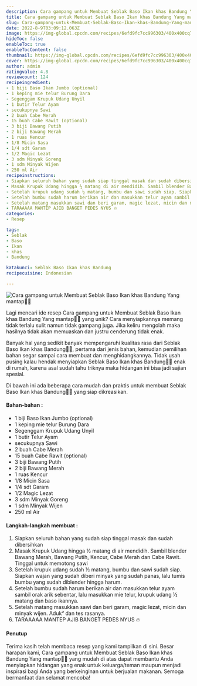 ```yaml
---
description: Cara gampang untuk Membuat Seblak Baso Ikan khas Bandung Yang mantap"
title: Cara gampang untuk Membuat Seblak Baso Ikan khas Bandung Yang mantap
slug: Cara-gampang-untuk-Membuat-Seblak-Baso-Ikan-khas-Bandung-Yang-mantap
date: 2022-8-9T03:09:12.063Z
image: https://img-global.cpcdn.com/recipes/6efd9fc7cc996303/400x400cq70/photo.jpg
hideToc: false
enableToc: true
enableTocContent: false
thumbnail: https://img-global.cpcdn.com/recipes/6efd9fc7cc996303/400x400cq70/photo.jpg
cover: https://img-global.cpcdn.com/recipes/6efd9fc7cc996303/400x400cq70/photo.jpg
author: admin
ratingvalue: 4.8
reviewcount: 124
recipeingredient:
- 1 biji Baso Ikan Jumbo (optional)
- 1 keping mie telur Burung Dara
- Segenggam Krupuk Udang Unyil
- 1 butir Telur Ayam
- secukupnya Sawi
- 2 buah Cabe Merah
- 15 buah Cabe Rawit (optional)
- 3 biji Bawang Putih
- 2 biji Bawang Merah
- 1 ruas Kencur
- 1/8 Micin Sasa
- 1/4 sdt Garam
- 1/2 Magic Lezat
- 3 sdm Minyak Goreng
- 1 sdm Minyak Wijen
- 250 ml Air
recipeinstructions:
- Siapkan seluruh bahan yang sudah siap tinggal masak dan sudah dibersihkan
- Masak Krupuk Udang hingga ½ matang di air mendidih. Sambil blender Bawang Merah, Bawang Putih, Kencur, Cabe Merah dan Cabe Rawit. Tinggal untuk memotong sawi
- Setelah krupuk udang sudah ½ matang, bumbu dan sawi sudah siap. Siapkan wajan yang sudah diberi minyak yang sudah panas, lalu tumis bumbu yang sudah diblender hingga harum.
- Setelah bumbu sudah harum berikan air dan masukkan telur ayam sambil orak arik sebentar, lalu masukkan mie telur, krupuk udang ½ matang dan baso ikannya.
- Setelah matang masukkan sawi dan beri garam, magic lezat, micin dan minyak wijen. Aduk² dan tes rasanya.
- TARAAAAA MANTEP AJIB BANGET PEDES NYUS 🔥
categories:
- Resep

tags:
- Seblak
- Baso
- Ikan
- khas
- Bandung

katakunci: Seblak Baso Ikan khas Bandung
recipecuisine: Indonesian

---
```


![Cara gampang untuk Membuat Seblak Baso Ikan khas Bandung Yang mantap👩‍🍳](https://img-global.cpcdn.com/recipes/6efd9fc7cc996303/400x400cq70/photo.jpg)

Lagi mencari ide resep Cara gampang untuk Membuat Seblak Baso Ikan khas Bandung Yang mantap👩‍🍳 yang unik? Cara menyiapkannya memang tidak terlalu sulit namun tidak gampang juga. Jika keliru mengolah maka hasilnya tidak akan memuaskan dan justru cenderung tidak enak.

Banyak hal yang sedikit banyak mempengaruhi kualitas rasa dari Seblak Baso Ikan khas Bandung👩‍🍳, pertama dari jenis bahan, kemudian pemilihan bahan segar sampai cara membuat dan menghidangkannya. Tidak usah pusing kalau hendak menyiapkan Seblak Baso Ikan khas Bandung👩‍🍳 enak di rumah, karena asal sudah tahu triknya maka hidangan ini bisa jadi sajian spesial.

Di bawah ini ada beberapa cara mudah dan praktis untuk membuat Seblak Baso Ikan khas Bandung👩‍🍳 yang siap dikreasikan.

<!--inarticleads1-->

#### Bahan-bahan :

- 1 biji Baso Ikan Jumbo (optional)
- 1 keping mie telur Burung Dara
- Segenggam Krupuk Udang Unyil
- 1 butir Telur Ayam
- secukupnya Sawi
- 2 buah Cabe Merah
- 15 buah Cabe Rawit (optional)
- 3 biji Bawang Putih
- 2 biji Bawang Merah
- 1 ruas Kencur
- 1/8 Micin Sasa
- 1/4 sdt Garam
- 1/2 Magic Lezat
- 3 sdm Minyak Goreng
- 1 sdm Minyak Wijen
- 250 ml Air

<!--inarticleads2-->

#### Langkah-langkah membuat :

1. Siapkan seluruh bahan yang sudah siap tinggal masak dan sudah dibersihkan
1. Masak Krupuk Udang hingga ½ matang di air mendidih. Sambil blender Bawang Merah, Bawang Putih, Kencur, Cabe Merah dan Cabe Rawit. Tinggal untuk memotong sawi
1. Setelah krupuk udang sudah ½ matang, bumbu dan sawi sudah siap. Siapkan wajan yang sudah diberi minyak yang sudah panas, lalu tumis bumbu yang sudah diblender hingga harum.
1. Setelah bumbu sudah harum berikan air dan masukkan telur ayam sambil orak arik sebentar, lalu masukkan mie telur, krupuk udang ½ matang dan baso ikannya.
1. Setelah matang masukkan sawi dan beri garam, magic lezat, micin dan minyak wijen. Aduk² dan tes rasanya.
1. TARAAAAA MANTEP AJIB BANGET PEDES NYUS 🔥

#### Penutup

Terima kasih telah membaca resep yang kami tampilkan di sini. Besar harapan kami, Cara gampang untuk Membuat Seblak Baso Ikan khas Bandung Yang mantap👩‍🍳 yang mudah di atas dapat membantu Anda menyiapkan hidangan yang enak untuk keluarga/teman maupun menjadi inspirasi bagi Anda yang berkeinginan untuk berjualan makanan. Semoga bermanfaat dan selamat mencoba!